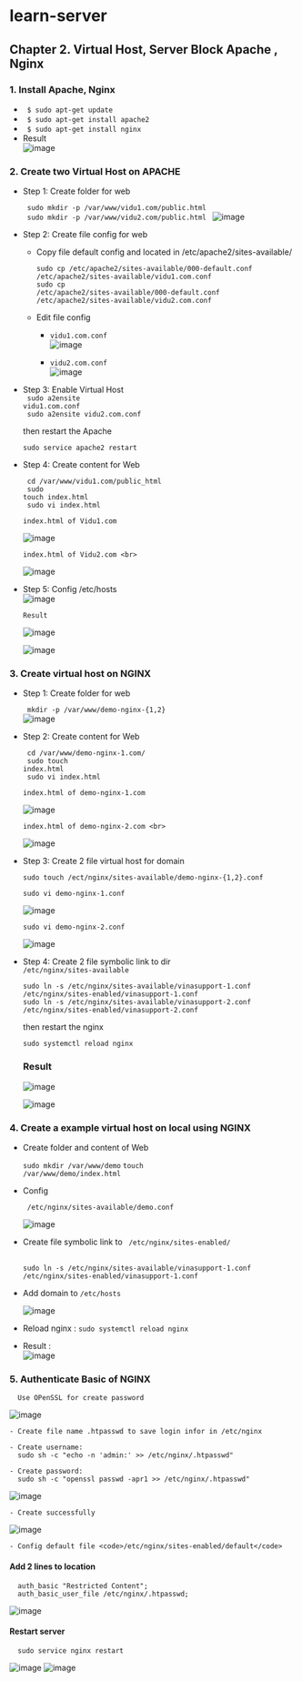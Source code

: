 # learn-server

## Chapter 2. Virtual Host, Server Block Apache , Nginx


### 1. Install Apache, Nginx 
- <code> $ sudo apt-get update </code>
- <code> $ sudo apt-get install apache2  </code>
- <code> $ sudo apt-get install nginx  </code>
- Result <br>
![image](https://user-images.githubusercontent.com/100080625/175915825-7410f87c-c2b6-42cd-8819-c425a9209b84.png)


### 2. Create two Virtual Host on APACHE <br>
- Step 1: Create folder for web <br>

  <code> sudo mkdir -p /var/www/vidu1.com/public.html </code> <br>
  <code> sudo mkdir -p /var/www/vidu2.com/public.html </code>
![image](https://user-images.githubusercontent.com/100080625/175918909-c1eea5d8-4c70-4bb3-a852-29cf7d3d096a.png)


- Step 2: Create file config for web
  - Copy file default config and located in /etc/apache2/sites-available/ <br>
  
    <code>sudo cp /etc/apache2/sites-available/000-default.conf /etc/apache2/sites-available/vidu1.com.conf </code> <br>
    <code>sudo cp /etc/apache2/sites-available/000-default.conf /etc/apache2/sites-available/vidu2.com.conf </code>
    
  - Edit file config
    
    - <code>vidu1.com.conf</code> <br>
    ![image](https://user-images.githubusercontent.com/100080625/175921517-1e4174a6-134a-4055-ae98-ae8463e6b2d3.png)
    
    - <code>vidu2.com.conf</code> <br>
    ![image](https://user-images.githubusercontent.com/100080625/175922599-15e21c12-7593-42f6-8fe8-24e493ebef82.png)

- Step 3: Enable Virtual Host <br>
    <code> sudo a2ensite vidu1.com.conf </code> <br>
    <code> sudo a2ensite vidu2.com.conf </code> <br>
  
    then restart the Apache<br>
  
    <code>sudo service apache2 restart</code> <br>
  
- Step 4: Create content for Web <br>

     <code> cd /var/www/vidu1.com/public_html </code> <br>
     <code> sudo touch index.html</code> <br>
     <code> sudo vi index.html</code> <br>
  
      index.html of Vidu1.com 
    ![image](https://user-images.githubusercontent.com/100080625/176072389-89d0aa70-5469-4f6e-86f4-367434b6e5b2.png)

      index.html of Vidu2.com <br>
    ![image](https://user-images.githubusercontent.com/100080625/176073195-118ba268-c747-4746-9437-2f734ad81b37.png)


- Step 5: Config /etc/hosts <br>
    ![image](https://user-images.githubusercontent.com/100080625/176078736-251b1723-939b-4194-96c0-00d4cd38d04f.png)


      Result
    ![image](https://user-images.githubusercontent.com/100080625/176075947-7e556b6d-57f5-43aa-b7ce-af723f3582bc.png)


    ![image](https://user-images.githubusercontent.com/100080625/176075387-50646a46-4340-47fc-a8dc-825104847b67.png)

### 3. Create virtual host on NGINX <br>

- Step 1: Create folder for web <br>

  <code> mkdir -p /var/www/demo-nginx-{1,2} </code> <br>
  ![image](https://user-images.githubusercontent.com/100080625/176077812-fa31e85d-4cf7-4be2-afe9-68f42f0bbd2d.png)

- Step 2: Create content for Web <br>

   <code> cd /var/www/demo-nginx-1.com/ </code> <br>
   <code> sudo touch index.html</code> <br>
   <code> sudo vi index.html</code> <br>

      index.html of demo-nginx-1.com 
  ![image](https://user-images.githubusercontent.com/100080625/176078088-0df9a97b-2746-4c8b-9fcd-aeec8704569d.png)

      index.html of demo-nginx-2.com <br>
  ![image](https://user-images.githubusercontent.com/100080625/176078130-59a61e32-20bf-4b0a-b91e-a78acbd8650d.png)

- Step 3: Create 2 file virtual host for domain

      sudo touch /ect/nginx/sites-available/demo-nginx-{1,2}.conf
      
      sudo vi demo-nginx-1.conf
     ![image](https://user-images.githubusercontent.com/100080625/176080326-8e1ade1c-bffa-4425-b630-d443429a8f17.png)
     
      sudo vi demo-nginx-2.conf
     ![image](https://user-images.githubusercontent.com/100080625/176080495-05558614-1e4f-4adf-98e1-bca0c883c10b.png )
    
   

- Step 4: Create 2 file symbolic link to dir <code> /etc/nginx/sites-available </code> <br>
    
      sudo ln -s /etc/nginx/sites-available/vinasupport-1.conf /etc/nginx/sites-enabled/vinasupport-1.conf
      sudo ln -s /etc/nginx/sites-available/vinasupport-2.conf /etc/nginx/sites-enabled/vinasupport-2.conf
  
    then restart the nginx<br>
  
      sudo systemctl reload nginx
  


     ### Result
      
     ![image](https://user-images.githubusercontent.com/100080625/176081105-17b1f7cd-3d21-4466-910f-85c5d2e7a06e.png) 


     ![image](https://user-images.githubusercontent.com/100080625/176081175-68817009-b27c-4833-8797-33f9e731cb69.png)


### 4. Create a example virtual host on local using NGINX

   - Create folder and content of Web <br>

      <code>sudo mkdir /var/www/demo</code>
      <code>touch /var/www/demo/index.html </code>
      
   - Config <br>

      <code> /etc/nginx/sites-available/demo.conf </code> 
      
      ![image](https://user-images.githubusercontent.com/100080625/176084629-69eb0c70-b4e4-4cd5-a55f-b91cfdd05433.png)

  - Create file symbolic link to <code> /etc/nginx/sites-enabled/ </code> <br>
  
      <code>sudo ln -s /etc/nginx/sites-available/vinasupport-1.conf /etc/nginx/sites-enabled/vinasupport-1.conf </code>
   
  - Add domain to <code>/etc/hosts</code> <br>
 
      ![image](https://user-images.githubusercontent.com/100080625/176082935-e8c06e08-3c43-4e16-a520-527c5a893003.png)
   
  - Reload nginx : 
      <code>sudo systemctl reload nginx</code> <br>
   
  - Result : <br>
      ![image](https://user-images.githubusercontent.com/100080625/176084764-2d99b3a0-62be-4063-9749-8c0b78fd23a4.png)


### 5. Authenticate Basic of NGINX

      Use OPenSSL for create password
    
   ![image](https://user-images.githubusercontent.com/100080625/176085573-2c49e89f-7803-41f3-98e4-a486f73378b5.png)


    - Create file name .htpasswd to save login infor in /etc/nginx
   
    - Create username: 
      sudo sh -c "echo -n 'admin:' >> /etc/nginx/.htpasswd"
    
    - Create password: 
      sudo sh -c "openssl passwd -apr1 >> /etc/nginx/.htpasswd"
   ![image](https://user-images.githubusercontent.com/100080625/176086737-1e0860df-5d15-4e78-94bb-9168bd335c11.png)

    - Create successfully
   ![image](https://user-images.githubusercontent.com/100080625/176086896-23d2f774-6658-4dd2-b425-50bc511d55b3.png)

    - Config default file <code>/etc/nginx/sites-enabled/default</code>
   #### Add 2 lines to location
      auth_basic "Restricted Content";
      auth_basic_user_file /etc/nginx/.htpasswd;
   ![image](https://user-images.githubusercontent.com/100080625/176090785-5364befb-3dc9-415f-91b5-0f4d5160bebd.png)

   #### Restart server
      sudo service nginx restart
    
   ![image](https://user-images.githubusercontent.com/100080625/176090993-6bdecec3-cd41-4a23-b5bb-b6c1914d9fc7.png)
   ![image](https://user-images.githubusercontent.com/100080625/176091039-78102ce9-08b4-40ed-b64e-a5de351aa96a.png)

   

    
